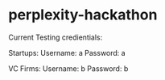 # perplexity-hackathon

Current Testing credientials:

Startups:
Username: a
Password: a

VC Firms:
Username: b
Password: b
